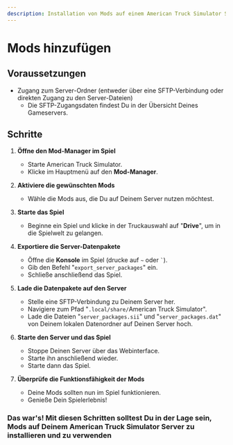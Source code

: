 ```yaml
---
description: Installation von Mods auf einem American Truck Simulator Server
---
```


# Mods hinzufügen

## Voraussetzungen

- Zugang zum Server-Ordner (entweder über eine SFTP-Verbindung oder direkten Zugang zu den Server-Dateien)
    - Die SFTP-Zugangsdaten findest Du in der Übersicht Deines Gameservers.

## Schritte

1. <b>Öffne den Mod-Manager im Spiel</b>
    - Starte American Truck Simulator.
    - Klicke im Hauptmenü auf den **Mod-Manager**.

2. <b>Aktiviere die gewünschten Mods</b>
    - Wähle die Mods aus, die Du auf Deinem Server nutzen möchtest.

3. <b>Starte das Spiel</b>
    - Beginne ein Spiel und klicke in der Truckauswahl auf "**Drive**", um in die Spielwelt zu gelangen.

4. <b>Exportiere die Server-Datenpakete</b>
    - Öffne die **Konsole** im Spiel (drucke auf `~` oder `` ` ``).
    - Gib den Befehl "`export_server_packages`" ein.
    - Schließe anschließend das Spiel.

5. <b>Lade die Datenpakete auf den Server</b>
    - Stelle eine SFTP-Verbindung zu Deinem Server her.
    - Navigiere zum Pfad "`.local/share/`American Truck Simulator".
    - Lade die Dateien "`server_packages.sii`" und "`server_packages.dat`" von Deinem lokalen Datenordner auf Deinen Server hoch.

6. <b>Starte den Server und das Spiel</b>
    - Stoppe Deinen Server über das Webinterface.
    - Starte ihn anschließend wieder.
    - Starte dann das Spiel.

7. <b>Überprüfe die Funktionsfähigkeit der Mods</b>
    - Deine Mods sollten nun im Spiel funktionieren.
    - Genieße Dein Spielerlebnis!

### Das war's! Mit diesen Schritten solltest Du in der Lage sein, Mods auf Deinem American Truck Simulator Server zu installieren und zu verwenden
